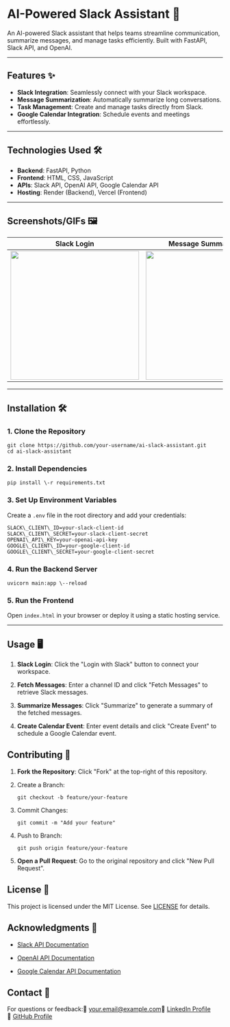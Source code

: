 # AI-Powered Slack Assistant 🤖

An AI-powered Slack assistant that helps teams streamline communication, summarize messages, and manage tasks efficiently. Built with FastAPI, Slack API, and OpenAI.

---

## Features ✨
- **Slack Integration**: Seamlessly connect with your Slack workspace.
- **Message Summarization**: Automatically summarize long conversations.
- **Task Management**: Create and manage tasks directly from Slack.
- **Google Calendar Integration**: Schedule events and meetings effortlessly.

---

## Technologies Used 🛠️
- **Backend**: FastAPI, Python
- **Frontend**: HTML, CSS, JavaScript
- **APIs**: Slack API, OpenAI API, Google Calendar API
- **Hosting**: Render (Backend), Vercel (Frontend)

---

## Screenshots/GIFs 🖼️
<!-- Replace these placeholders with your own images -->
| Slack Login | Message Summarization | Calendar Integration |
|-------------|-----------------------|-----------------------|
| <img src="assets/slack-login.png" width="300"> | <img src="assets/summarize.png" width="300"> | <img src="assets/calendar.png" width="300"> |

---

## Installation 🛠️

### 1. Clone the Repository
    git clone https://github.com/your-username/ai-slack-assistant.git
    cd ai-slack-assistant

### 2\. Install Dependencies

    pip install \-r requirements.txt

### 3\. Set Up Environment Variables

Create a `.env` file in the root directory and add your credentials:

    SLACK\_CLIENT\_ID=your-slack-client-id
    SLACK\_CLIENT\_SECRET=your-slack-client-secret
    OPENAI\_API\_KEY=your-openai-api-key
    GOOGLE\_CLIENT\_ID=your-google-client-id
    GOOGLE\_CLIENT\_SECRET=your-google-client-secret

### 4\. Run the Backend Server

    uvicorn main:app \--reload

### 5\. Run the Frontend

Open `index.html` in your browser or deploy it using a static hosting service.

* * *

Usage 🖥️
---------

1.  **Slack Login**: Click the "Login with Slack" button to connect your workspace.
    
2.  **Fetch Messages**: Enter a channel ID and click "Fetch Messages" to retrieve Slack messages.
    
3.  **Summarize Messages**: Click "Summarize" to generate a summary of the fetched messages.
    
4.  **Create Calendar Event**: Enter event details and click "Create Event" to schedule a Google Calendar event.
    

Contributing 🤝
---------------

1.  **Fork the Repository**: Click "Fork" at the top-right of this repository.
    
2. Create a Branch:

       git checkout -b feature/your-feature
    
3. Commit Changes:

       git commit -m "Add your feature"
    
4. Push to Branch:

       git push origin feature/your-feature
    
6.  **Open a Pull Request**: Go to the original repository and click "New Pull Request".
    

License 📄
----------

This project is licensed under the MIT License. See [LICENSE](https://license/) for details.

Acknowledgments 🙏
------------------

*   [Slack API Documentation](https://api.slack.com/)
    
*   [OpenAI API Documentation](https://platform.openai.com/docs/)
    
*   [Google Calendar API Documentation](https://developers.google.com/calendar)
    

Contact 📧
----------

For questions or feedback:📩 [your.email@example.com](https://mailto:akshaysoin1995@gmail.com/)🔗 [LinkedIn Profile](https://linkedin.com/in/your-profile)🐙 [GitHub Profile](https://github.com/Akshaysoin07)
